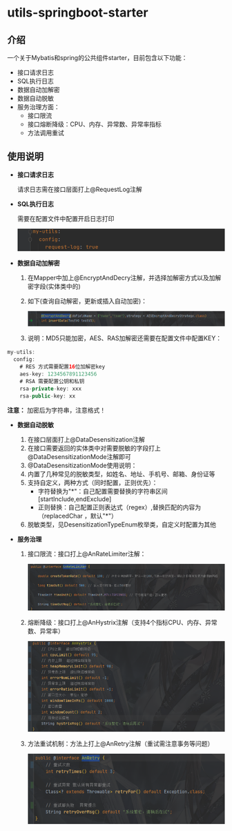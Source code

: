 # utils-springboot-starter

## 介绍

一个关于Mybatis和spring的公共组件starter，目前包含以下功能：

- 接口请求日志
- SQL执行日志
- 数据自动加解密
- 数据自动脱敏
- 服务治理方面：
    - 接口限流
    - 接口熔断降级：CPU、内存、异常数、异常率指标
    - 方法调用重试

## 使用说明  

- **接口请求日志**

  请求日志需在接口层面打上@RequestLog注解  

- **SQL执行日志**

  需要在配置文件中配置开启日志打印

  ![输入图片说明](image.png)

- **数据自动加解密**
  1. 在Mapper中加上@EncryptAndDecry注解，并选择加解密方式以及加解密字段(实体类中的)
  2. 如下(查询自动解密，更新或插入自动加密)：

     ![输入图片说明](image1.png)
  3. 说明：MD5只能加密，AES、RAS加解密还需要在配置文件中配置KEY：

```Java
my-utils:
  config:
    # RES 方式需要配置16位加解密key
    aes-key: 1234567891123456
    # RSA 需要配置公钥和私钥
    rsa-private-key: xxx
    rsa-public-key: xx
```

  **注意：** 加密后为字符串，注意格式！

- **数据自动脱敏**
  1. 在接口层面打上@DataDesensitization注解
  2. 在接口需要返回的实体类中对需要脱敏的字段打上@DataDesensitizationMode注解即可
  3. @DataDesensitizationMode使用说明：
  4. 内置了几种常见的脱敏类型，如姓名、地址、手机号、邮箱、身份证等
  5. 支持自定义，两种方式（同时配置，正则优先）：
      - 字符替换为"*"：自己配置需要替换的字符串区间 [startInclude,endExclude]  
      - 正则替换：自己配置正则表达式（regex）,替换匹配的内容为（replacedChar ，默认"*"）
  6.   脱敏类型，见DesensitizationTypeEnum枚举类，自定义时配置为其他

- **服务治理**
  1. 接口限流：接口打上@AnRateLimiter注解：

      ![输入图片说明](image3.png)
  2. 熔断降级：接口打上@AnHystrix注解（支持4个指标CPU、内存、异常数、异常率）

      ![输入图片说明](image4.png)
  3. 方法重试机制：方法上打上@AnRetry注解（重试需注意事务等问题）

     ![输入图片说明](image5.png)





    



